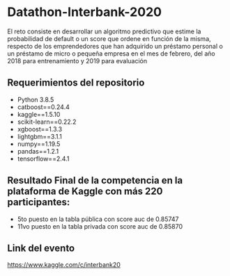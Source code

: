 # Datathon-Interbank-2020
El reto consiste en desarrollar un algoritmo predictivo que estime la probabilidad de default o un score que ordene en función de la misma, respecto de los emprendedores que han adquirido un préstamo personal o un préstamo de micro o pequeña empresa en el mes de febrero, del año 2018 para entrenamiento y 2019 para evaluación

## Requerimientos del repositorio
* Python 3.8.5
* catboost==0.24.4
* kaggle==1.5.10
* scikit-learn==0.22.2
* xgboost==1.3.3
* lightgbm==3.1.1
* numpy==1.19.5
* pandas==1.2.1
* tensorflow==2.4.1

## Resultado Final de la competencia en la plataforma de Kaggle con más 220 participantes: 
* 5to puesto en la tabla pública con score auc de 0.85747 
* 11vo puesto en la tabla privada con score auc de 0.85870 

## Link del evento
https://www.kaggle.com/c/interbank20
